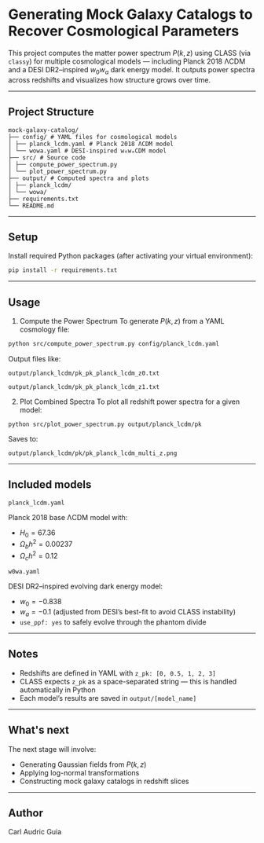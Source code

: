 # Generating Mock Galaxy Catalogs to Recover Cosmological Parameters
 
 This project computes the matter power spectrum $P(k, z)$ using CLASS (via `classy`) for multiple cosmological models — including Planck 2018 ΛCDM and a DESI DR2–inspired $w_0w_a$ dark energy model. It outputs power spectra across redshifts and visualizes how structure grows over time.
 
 ---
 
 ## Project Structure
 ```
 mock-galaxy-catalog/ 
 ├── config/ # YAML files for cosmological models
 │ ├── planck_lcdm.yaml # Planck 2018 ΛCDM model 
 │ └── wowa.yaml # DESI-inspired w₀wₐCDM model 
 ├── src/ # Source code 
 │ ├── compute_power_spectrum.py 
 │ └── plot_power_spectrum.py 
 ├── output/ # Computed spectra and plots 
 │ ├── planck_lcdm/ 
 │ └── wowa/ 
 ├── requirements.txt 
 └── README.md
 ```
 
 ---
 
 ## Setup
 
 Install required Python packages (after activating your virtual environment):
 
 ```bash
 pip install -r requirements.txt
 ```
 ---
 
 ## Usage
 1. Compute the Power Spectrum
 To generate $P(k,z)$ from a YAML cosmology file:
 ```bash
 python src/compute_power_spectrum.py config/planck_lcdm.yaml
 ```
 
 Output files like:

 ``
 output/planck_lcdm/pk_pk_planck_lcdm_z0.txt
``

``
 output/planck_lcdm/pk_pk_planck_lcdm_z1.txt
``
 
 2. Plot Combined Spectra
 To plot all redshift power spectra for a given model:
 ```
 python src/plot_power_spectrum.py output/planck_lcdm/pk
 ```
 
 Saves to:

 ``
 output/planck_lcdm/pk/pk_planck_lcdm_multi_z.png
 ``
 
 
 ---
 
 ## Included models
 ``
 planck_lcdm.yaml
 ``
 
 Planck 2018 base ΛCDM model with:
 - $H_0 = 67.36$
 - $\Omega_b h^2 = 0.00237$
 - $\Omega_c h^2 = 0.12$
 
 ``
 w0wa.yaml
 ``
 
 DESI DR2–inspired evolving dark energy model:
 - $w_0 = -0.838$
 - $w_a = -0.1$ (adjusted from DESI’s best-fit to avoid CLASS instability)
 - `use_ppf: yes` to safely evolve through the phantom divide
 
 ---
 
 ## Notes
 - Redshifts are defined in YAML with `z_pk: [0, 0.5, 1, 2, 3]`
 - CLASS expects `z_pk` as a space-separated string — this is handled automatically in Python
 - Each model’s results are saved in `output/[model_name]`
 
 ---
 
 ## What's next
 The next stage will involve:
 - Generating Gaussian fields from $P(k,z)$
 - Applying log-normal transformations
 - Constructing mock galaxy catalogs in redshift slices
 
 ---
 
 ## Author
 Carl Audric Guia